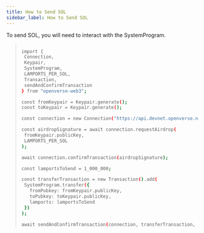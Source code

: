 ```yaml
---
title: How to Send SOL
sidebar_label: How to Send SOL
---
```


To send SOL, you will need to interact with the SystemProgram.

> ```bash
>
>import {
>  Connection,
>  Keypair,
>  SystemProgram,
>  LAMPORTS_PER_SOL,
>  Transaction,
>  sendAndConfirmTransaction
>} from "openverse-web3";
>
>const fromKeypair = Keypair.generate();
>const toKeypair = Keypair.generate();
>
>const connection = new Connection("https://api.devnet.openverse.network", "confirmed");
>
>const airdropSignature = await connection.requestAirdrop(
>  fromKeypair.publicKey,
>  LAMPORTS_PER_SOL
>);
>
>await connection.confirmTransaction(airdropSignature);
>
>const lamportsToSend = 1_000_000;
>
>const transferTransaction = new Transaction().add(
>  SystemProgram.transfer({
>    fromPubkey: fromKeypair.publicKey,
>    toPubkey: toKeypair.publicKey,
>    lamports: lamportsToSend
>  })
>);
>
>await sendAndConfirmTransaction(connection, transferTransaction, [fromKeypair]);
>```